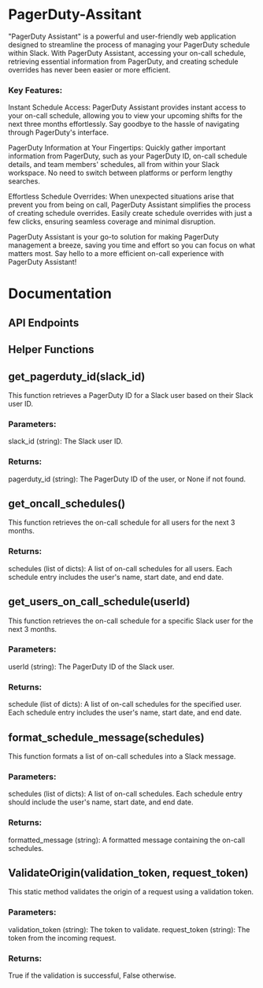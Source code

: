 # PagerDuty-Assitant
"PagerDuty Assistant" is a powerful and user-friendly web application designed to streamline the process of managing your PagerDuty schedule within Slack. With PagerDuty Assistant, accessing your on-call schedule, retrieving essential information from PagerDuty, and creating schedule overrides has never been easier or more efficient.

### Key Features:

Instant Schedule Access: PagerDuty Assistant provides instant access to your on-call schedule, allowing you to view your upcoming shifts for the next three months effortlessly. Say goodbye to the hassle of navigating through PagerDuty's interface.

PagerDuty Information at Your Fingertips: Quickly gather important information from PagerDuty, such as your PagerDuty ID, on-call schedule details, and team members' schedules, all from within your Slack workspace. No need to switch between platforms or perform lengthy searches.

Effortless Schedule Overrides: When unexpected situations arise that prevent you from being on call, PagerDuty Assistant simplifies the process of creating schedule overrides. Easily create schedule overrides with just a few clicks, ensuring seamless coverage and minimal disruption.

PagerDuty Assistant is your go-to solution for making PagerDuty management a breeze, saving you time and effort so you can focus on what matters most. Say hello to a more efficient on-call experience with PagerDuty Assistant!
# Documentation
## API Endpoints
## Helper Functions
## get_pagerduty_id(slack_id)
This function retrieves a PagerDuty ID for a Slack user based on their Slack user ID.

### Parameters:

slack_id (string): The Slack user ID.
### Returns:

pagerduty_id (string): The PagerDuty ID of the user, or None if not found.

## get_oncall_schedules()
This function retrieves the on-call schedule for all users for the next 3 months.

### Returns:

schedules (list of dicts): A list of on-call schedules for all users. Each schedule entry includes the user's name, start date, and end date.

## get_users_on_call_schedule(userId)
This function retrieves the on-call schedule for a specific Slack user for the next 3 months.

### Parameters:

userId (string): The PagerDuty ID of the Slack user.
### Returns:

schedule (list of dicts): A list of on-call schedules for the specified user. Each schedule entry includes the user's name, start date, and end date.

## format_schedule_message(schedules)
This function formats a list of on-call schedules into a Slack message.

### Parameters:

schedules (list of dicts): A list of on-call schedules. Each schedule entry should include the user's name, start date, and end date.
### Returns:

formatted_message (string): A formatted message containing the on-call schedules.

## ValidateOrigin(validation_token, request_token)
This static method validates the origin of a request using a validation token.

### Parameters:

validation_token (string): The token to validate.
request_token (string): The token from the incoming request.
### Returns:

True if the validation is successful, False otherwise.

